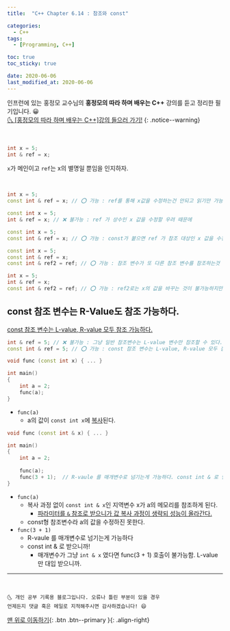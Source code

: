 ```yaml
---
title:  "C++ Chapter 6.14 : 참조와 const" 

categories:
  - C++
tags:
  - [Programming, C++]

toc: true
toc_sticky: true

date: 2020-06-06
last_modified_at: 2020-06-06
---
```


인프런에 있는 홍정모 교수님의 **홍정모의 따라 하며 배우는 C++** 강의를 듣고 정리한 필기입니다. 😀    
[🌜 [홍정모의 따라 하며 배우는 C++]강의 들으러 가기!](https://www.inflearn.com/course/following-c-plus)
{: .notice--warning}

<br>

```cpp
int x = 5;
int & ref = x;
```
`x`가 메인이고 `ref`는 x의 별명일 뿐임을 인지하자.

<br>

```cpp
int x = 5;
const int & ref = x; // ⭕ 가능 : ref를 통해 x값을 수정하는건 안되고 읽기만 가능

const int x = 5;
int & ref = x; // ❌ 불가능 : ref 가 상수인 x 값을 수정할 우려 때문에

const int x = 5;
const int & ref = x; // ⭕ 가능 : const가 붙으면 ref 가 참조 대상인 x 값을 수정 못하니까 우려가 사라지므로.

const int x = 5;
const int & ref = x;
const int & ref2 = ref; // ⭕ 가능 : 참조 변수가 또 다른 참조 변수를 참조하는것 가능. x의 별명은 ref, ref2 2개가 된다.

int x = 5;
int & ref = x;
const int & ref2 = ref; // ⭕ 가능 : ref2로는 x의 값을 바꾸는 것이 불가능하지만 ref로는 x의 값을 바꿀 수 있다.

```

## const 참조 변수는 R-Value도 참조 가능하다.
<u>const 참조 변수는 L-value, R-value 모두 참조 가능하다.</u>

```cpp
int & ref = 5; // ❌ 불가능 : 그냥 일반 참조변수는 L-value 변수만 참조할 수 있다.
const int & ref = 5; // ⭕ 가능 : const 참조 변수는 L-value, R-value 모두 참조 가능하다.
```

```cpp
void func (const int x) { ... } 

int main()
{
    int a = 2;
    func(a);
}
```
- `func(a)` 
  - a의 값이 `const int x`에 <u>복사</u>된다.

```cpp
void func (const int & x) { ... }

int main()
{
    int a = 2;
    
    func(a); 
    func(3 + 1);  // R-vaule 를 매개변수로 넘기는게 가능하다. const int & 로 받으니까!
}
```
- `func(a)` 
  - 복사 과정 없이 `const int & x`인 지역변수 x가 a의 메모리를 참조하게 된다. 
    - <u>파라미터를 `&` 참조로 받으니가 값 복사 과정이 생략되 성능이 올라간다.</u>
  - const형 참조변수라 a의 값을 수정하진 못한다.
- `func(3 + 1)`
  - R-vaule 를 매개변수로 넘기는게 가능하다
  - const int & 로 받으니까!
    - 매개변수가 그냥 `int & x` 였다면 func(3 + 1) 호출이 불가능함. L-value만 대입 받으니까.

***
<br>

    🌜 개인 공부 기록용 블로그입니다. 오류나 틀린 부분이 있을 경우 
    언제든지 댓글 혹은 메일로 지적해주시면 감사하겠습니다! 😄

[맨 위로 이동하기](#){: .btn .btn--primary }{: .align-right}
